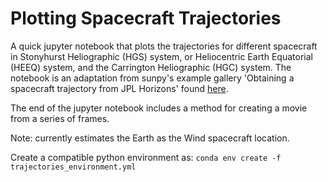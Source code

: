 # Plotting Spacecraft Trajectories
A quick jupyter notebook that plots the trajectories for different spacecraft in Stonyhurst Heliographic (HGS) system, or Heliocentric Earth Equatorial (HEEQ) system, and the Carrington Heliographic (HGC) system. The notebook is an adaptation from sunpy's example gallery 'Obtaining a spacecraft trajectory from JPL Horizons' found [here](https://docs.sunpy.org/en/stable/generated/gallery/units_and_coordinates/ParkerSolarProbe_trajectory.html#sphx-glr-generated-gallery-units-and-coordinates-parkersolarprobe-trajectory-py).

The end of the jupyter notebook includes a method for creating a movie from a series of frames.

Note: currently estimates the Earth as the Wind spacecraft location.

Create a compatible python environment as:
`conda env create -f trajectories_environment.yml`
